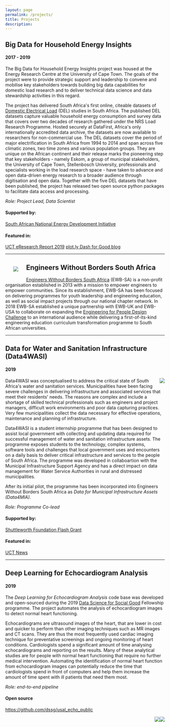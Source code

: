 ```yaml
---
layout: page
permalink: /projects/
title: Projects
description: 
---
```

## Big Data for Household Energy Insights

#### 2017 - 2019  
The Big Data for Household Energy Insights project was housed at the Energy Research Centre at the University of Cape Town. The goals of the project were to provide strategic support and leadership to convene and mobilise key stakeholders towards building big data capabilities for domestic load research and to deliver technical data science and data stewardship activities in this regard.

The project has delivered South Africa's first online, citeable datasets of <a href="https://www.datafirst.uct.ac.za/dataportal/index.php/catalog/DELS" target="_blank">Domestic Electrical Load</a> (DEL) studies in South Africa. The published DEL datasets capture valuable household energy consumption and survey data that covers over two decades of research gathered under the NRS Load Research Programme. Hosted securely at DataFirst, Africa's only internationally accredited data archive, the datasets are now available to researchers for non-commercial use. The DEL datasets cover the period of major electrification in South Africa from 1994 to 2014 and span across five climatic zones, two time zones and various population groups. They are unique on the African continent and their release marks the pioneering step that key stakeholders - namely Eskom, a group of municipal stakeholders, the University of Cape Town, Stellenbosch University, professionals and specialists working in the load research space - have taken to advance and open data-driven energy research to a broader audience through digitisation and open data. Together with the five DEL datasets that have been published, the project has released two open source python packages to facilitate data access and processing.

_Role: Project Lead, Data Scientist_

#### Supported by:  
<a href="https://www.sanedi.org.za/" target="_blank">South African National Energy Development Initiative</a>

#### Featured in:  
<a href="https://www.paperturn-view.com/?pid=NjY66984&v=1.1&p=24">UCT eResearch Report 2019</a>
<a href="https://plot.ly/resources/erc/" target="_blank">plot.ly Dash for Good blog</a>

---

[<img class="col one first" style="padding: 25px; float: left" src="{{ site.baseurl }}/assets/img/ewbsa_logo.png" >](../projects/2019_ewbsa.markdown)

## Engineers Without Borders South Africa

<a href="https://www.ewbsa.org" target="_blank">Engineers Without Borders South Africa</a> (EWB-SA) is a non-profit organisation established in 2013 with a mission to empower engineers to empower communities. Since its establishment, EWB-SA has been focused on delivering programmes for youth leadership and engineering education, as well as social impact projects through our national chapter network. In 2018 EWB-SA established a unique partnership with EWB-UK and EWB-USA to collaborate on expanding the <a href="https://www.ewb-uk.org/the-work/design-challenges/engineering-for-people-design-challenge/" target="_blank">Engineering for People Design Challenge</a> to an international audience while delivering a first-of-its-kind engineering education curriculum transformation programme to South African universities.

---

## Data for Water and Sanitation Infrastructure (Data4WASI) 

#### 2019  
[<img class="col one first" style="float: right" src="{{ site.baseurl }}/assets/img/2019-06_Data4WASI_impact.png" >]()

Data4WASI was conceptualised to address the critical state of South Africa's water and sanitation services. Municipalities have been facing severe challenges in delivering infrastructure and associated services that meet their residents' needs. The reasons are complex and include a shortage of skilled technical professionals such as engineers and project managers, difficult work environments and poor data capturing practices. Very few municipalities collect the data necessary for effective operations, maintenance and planning of infrastructure. 

Data4WASI is a student internship programme that has been designed to assist local government with collecting and updating data required for successful management of water and sanitation infrastructure assets. The programme exposes students to the technology, complex systems, software tools and challenges that local government uses and encounters on a daily basis to deliver critical infrastructure and services to the people of South Africa. The programme was developed in collaboartion with the Municipal Infrastructure Support Agency and has a direct impact on data management for Water Service Authorities in rural and distressed municipalities.

After its initial pilot, the programme has been incorporated into Engineers Without Borders South Africa as _Data for Municipal Infrastructure Assets (Data4MIA)_.

_Role: Programme Co-lead_

#### Supported by:
<a href="https://www.shuttleworthfoundation.org/fellows/flash-grants/" target="_blank">Shuttleworth Foundation Flash Grant</a>

#### Featured in: 
<a href="https://www.news.uct.ac.za/article/-2019-08-21-ebe-students-ultimate-community-development-work" target="_blank">UCT News</a>

---

## Deep Learning for Echocardiogram Analysis
#### 2019  

The _Deep Learning for Echocardiogram Analysis_ code base was developed and open-sourced during the 2019 <a href="http://www.dssgfellowship.org/project/increasing_efficiency_heart_function_through_echocardiography/" target="_blank"> Data Science for Social Good</a> Fellowship programme. The project automates the analysis of echocardiogram images to detect normal heart functioning.

Echocardiograms are ultrasound images of the heart, that are lower in cost and quicker to perform than other imaging techniques such as MR images and CT scans. They are thus the most frequently used cardiac imaging technique for preventative screenings and ongoing monitoring of heart conditions. Cardiologists spend a significant amount of time analysing echocardiograms and reporting on the results. Many of these analytical studies are for people with normal heart functioning that require no further medical intervention. Automating the identification of normal heart function from echocardiogram images can potentially reduce the time that cardiologists spend in front of computers and help them increase the amount of time spent with ill patients that need them most.

_Role: end-to-end pipeline_

#### Open source  
<a href="https://github.com/dssg/usal_echo_public" target="_blank">https://github.com/dssg/usal_echo_public</a>

<img class="col half first" style="float: right" src="{{ site.baseurl }}/assets/img/automated_echo_analysis_future.jpg" >
<img class="col half first" style="float: right" src="{{ site.baseurl }}/assets/img/cardiologist_journey_2.jpg" >

